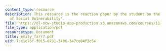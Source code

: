 ```yaml
---
content_type: resource
description: This resource is the reaction paper by the student on the topic 'Patterns
  of Social Vulnerability'.
file: https://ol-ocw-studio-app-production.s3.amazonaws.com/courses/11-941-disaster-vulnerability-and-resilience-spring-2005/7ce1e76ff01507913406347ce04f2c54_emily_farr7.pdf
file_type: application/pdf
resourcetype: Document
title: emily_farr7.pdf
uid: 7ce1e76f-f015-0791-3406-347ce04f2c54
---
```

